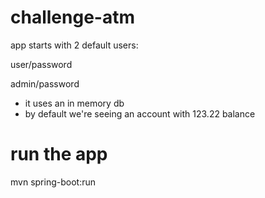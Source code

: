 # challenge-atm
app starts with 2 default users:

user/password

admin/password

* it uses an in memory db
* by default we're seeing an account with 123.22 balance

# run the app
mvn spring-boot:run